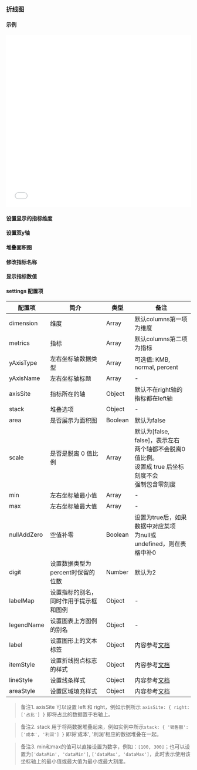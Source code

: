 ### 折线图

#### 示例

<iframe width="100%" height="470" src="//jsfiddle.net/vue_echarts/jepw6dy2/67/embedded/result,html,js/?bodyColor=fff" allowfullscreen="allowfullscreen" frameborder="0"></iframe>

#### 设置显示的指标维度

<vuep template="#set-metrics-dimension"></vuep>

<script v-pre type="text/x-template" id="set-metrics-dimension">
<template>
  <ve-line :data="chartData" :settings="chartSettings"></ve-line>
</template>

<script>
  module.exports = {
    created: function () {
      this.chartData = {
        columns: ['日期', '成本', '利润', '占比', '其他'],
        rows: [
          { '成本': 1523, '日期': '1月1日', '利润': 1523, '占比': 0.12, '其他': 100 },
          { '成本': 1223, '日期': '1月2日', '利润': 1523, '占比': 0.345, '其他': 100 },
          { '成本': 2123, '日期': '1月3日', '利润': 1523, '占比': 0.7, '其他': 100 },
          { '成本': 4123, '日期': '1月4日', '利润': 1523, '占比': 0.31, '其他': 100 },
          { '成本': 3123, '日期': '1月5日', '利润': 1523, '占比': 0.12, '其他': 100 },
          { '成本': 7123, '日期': '1月6日', '利润': 1523, '占比': 0.65, '其他': 100 }
        ]
      }
      this.chartSettings = {
        metrics: ['成本', '利润'],
        dimension: ['日期']
      }
    }
  }
</script>
</script>

#### 设置双y轴

<vuep template="#set-double-y-axis"></vuep>

<script v-pre type="text/x-template" id="set-double-y-axis">
<template>
  <ve-line :data="chartData" :settings="chartSettings"></ve-line>
</template>

<script>
  module.exports = {
    created: function () {
      this.chartData = {
        columns: ['日期', '成本', '利润', '占比', '其他'],
        rows: [
          { '日期': '1月1日', '成本': 1523, '利润': 1523, '占比': 0.12, '其他': 100 },
          { '日期': '1月2日', '成本': 1223, '利润': 1523, '占比': 0.345, '其他': 100 },
          { '日期': '1月3日', '成本': 2123, '利润': 1523, '占比': 0.7, '其他': 100 },
          { '日期': '1月4日', '成本': 4123, '利润': 1523, '占比': 0.31, '其他': 100 },
          { '日期': '1月5日', '成本': 3123, '利润': 1523, '占比': 0.12, '其他': 100 },
          { '日期': '1月6日', '成本': 7123, '利润': 1523, '占比': 0.65, '其他': 100 }
        ]
      }
      this.chartSettings = {
        axisSite: { right: ['占比'] },
        yAxisType: ['KMB', 'percent'],
        yAxisName: ['数值', '比率']
      }
    }
  }
</script>
</script>

#### 堆叠面积图

<vuep template="#stack-area"></vuep>

<script v-pre type="text/x-template" id="stack-area">
<template>
  <ve-line :data="chartData" :settings="chartSettings"></ve-line>
</template>

<script>
  module.exports = {
    created: function () {
      this.chartData = {
        columns: ['日期', '成本', '利润', '占比', '其他'],
        rows: [
          { '日期': '1月1日', '成本': 1523, '利润': 1523, '占比': 0.12, '其他': 100 },
          { '日期': '1月2日', '成本': 1223, '利润': 1523, '占比': 0.345, '其他': 100 },
          { '日期': '1月3日', '成本': 2123, '利润': 1523, '占比': 0.7, '其他': 100 },
          { '日期': '1月4日', '成本': 4123, '利润': 1523, '占比': 0.31, '其他': 100 },
          { '日期': '1月5日', '成本': 3123, '利润': 1523, '占比': 0.12, '其他': 100 },
          { '日期': '1月6日', '成本': 7123, '利润': 1523, '占比': 0.65, '其他': 100 }
        ]
      }
      this.chartSettings = {
        stack: { '售价': ['成本', '利润'] },
        area: true
      }
    }
  }
</script>
</script>

#### 修改指标名称

<vuep template="#change-metrics-name"></vuep>

<script v-pre type="text/x-template" id="change-metrics-name">
<template>
  <ve-line :data="chartData" :settings="chartSettings"></ve-line>
</template>

<script>
  module.exports = {
    created: function () {
      this.chartData = {
        columns: ['date', 'balance', 'age'],
        rows: [
          { 'date': '1月1日', 'balance': 123, 'age': 3 },
          { 'date': '1月2日', 'balance': 1223, 'age': 6 },
          { 'date': '1月3日', 'balance': 2123, 'age': 9 },
          { 'date': '1月4日', 'balance': 4123, 'age': 12 },
          { 'date': '1月5日', 'balance': 3123, 'age': 15 },
          { 'date': '1月6日', 'balance': 7123, 'age': 20 }
        ]
      }
      this.chartSettings = {
        labelMap: {
          balance: '余额',
          age: '年龄'
        }
      }
    }
  }
</script>
</script>

#### 显示指标数值

<vuep template="#show-metrics-value"></vuep>

<script v-pre type="text/x-template" id="show-metrics-value">
<template>
  <ve-line :data="chartData" :settings="chartSettings"></ve-line>
</template>

<script>
  module.exports = {
    created: function () {
      this.chartData = {
        columns: ['date', 'balance', 'age'],
        rows: [
          { 'date': '1月1日', 'balance': 123, 'age': 3 },
          { 'date': '1月2日', 'balance': 1223, 'age': 6 },
          { 'date': '1月3日', 'balance': 2123, 'age': 9 },
          { 'date': '1月4日', 'balance': 4123, 'age': 12 },
          { 'date': '1月5日', 'balance': 3123, 'age': 15 },
          { 'date': '1月6日', 'balance': 7123, 'age': 20 }
        ]
      }
      this.chartSettings = {
        label: {
          normal: {
            show: true
          }
        }
      }
    }
  }
</script>
</script>

#### settings 配置项

| 配置项 | 简介 | 类型 | 备注 |
| --- | --- | --- | --- |
| dimension | 维度 | Array | 默认columns第一项为维度 |
| metrics | 指标 | Array | 默认columns第二项为指标 |
| yAxisType | 左右坐标轴数据类型 | Array | 可选值: KMB, normal, percent |
| yAxisName | 左右坐标轴标题 | Array | - |
| axisSite | 指标所在的轴 | Object | 默认不在right轴的指标都在left轴 |
| stack | 堆叠选项 | Object | - |
| area | 是否展示为面积图 | Boolean | 默认为false |
| scale | 是否是脱离 0 值比例 | Array | 默认为[false, false]，表示左右<br>两个轴都不会脱离0值比例。<br>设置成 true 后坐标刻度不会<br>强制包含零刻度<br> |
| min | 左右坐标轴最小值 | Array | - |
| max | 左右坐标轴最大值 | Array | - |
| nullAddZero | 空值补零 | Boolean | 设置为true后，如果数据中对应某项<br>为null或undefined，则在表格中补0 |
| digit | 设置数据类型为percent时保留的位数 | Number | 默认为2 |
| labelMap | 设置指标的别名，同时作用于提示框和图例 | Object | - |
| legendName | 设置图表上方图例的别名 | Object | - |
| label | 设置图形上的文本标签 | Object | 内容参考[文档](http://echarts.baidu.com/option.html#series-line.label) |
| itemStyle | 设置折线拐点标志的样式 | Object | 内容参考[文档](http://echarts.baidu.com/option.html#series-line.itemStyle) |
| lineStyle | 设置线条样式 | Object | 内容参考[文档](http://echarts.baidu.com/option.html#series-line.lineStyle) |
| areaStyle | 设置区域填充样式 | Object | 内容参考[文档](http://echarts.baidu.com/option.html#series-line.areaStyle) |

> 备注1. axisSite 可以设置 left 和 right，例如示例所示 `axisSite: { right: ['占比'] }` 即将占比的数据置于右轴上。

> 备注2. stack 用于将两数据堆叠起来，例如实例中所示`stack: { '销售额': ['成本', '利润'] }` 即将'成本', '利润'相应的数据堆叠在一起。

> 备注3. min和max的值可以直接设置为数字，例如：`[100, 300]`；也可以设置为`['dataMin', 'dataMin']`, `['dataMax', 'dataMax']`，此时表示使用该坐标轴上的最小值或最大值为最小或最大刻度。
